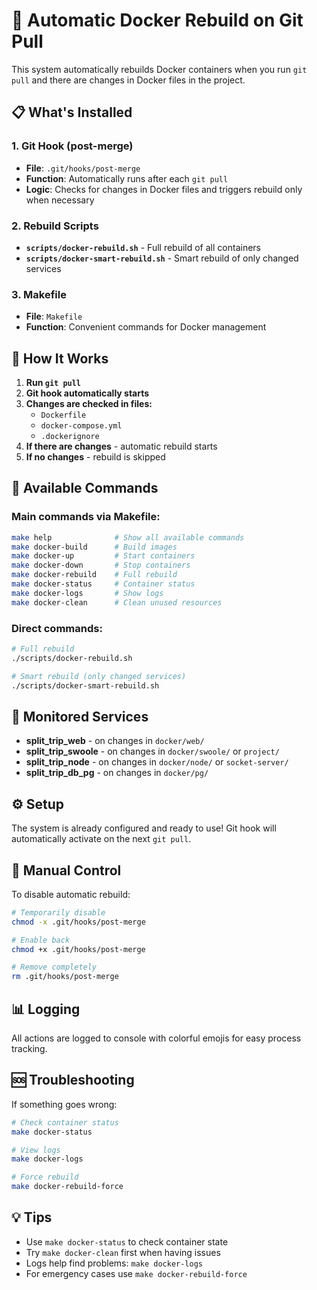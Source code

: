 # 🐳 Automatic Docker Rebuild on Git Pull

This system automatically rebuilds Docker containers when you run `git pull` and there are changes in Docker files in the project.

## 📋 What's Installed

### 1. Git Hook (post-merge)
- **File**: `.git/hooks/post-merge`
- **Function**: Automatically runs after each `git pull`
- **Logic**: Checks for changes in Docker files and triggers rebuild only when necessary

### 2. Rebuild Scripts
- **`scripts/docker-rebuild.sh`** - Full rebuild of all containers
- **`scripts/docker-smart-rebuild.sh`** - Smart rebuild of only changed services

### 3. Makefile
- **File**: `Makefile`
- **Function**: Convenient commands for Docker management

## 🚀 How It Works

1. **Run `git pull`**
2. **Git hook automatically starts**
3. **Changes are checked in files:**
   - `Dockerfile`
   - `docker-compose.yml` 
   - `.dockerignore`
4. **If there are changes** - automatic rebuild starts
5. **If no changes** - rebuild is skipped

## 📝 Available Commands

### Main commands via Makefile:
```bash
make help              # Show all available commands
make docker-build      # Build images
make docker-up         # Start containers
make docker-down       # Stop containers
make docker-rebuild    # Full rebuild
make docker-status     # Container status
make docker-logs       # Show logs
make docker-clean      # Clean unused resources
```

### Direct commands:
```bash
# Full rebuild
./scripts/docker-rebuild.sh

# Smart rebuild (only changed services)
./scripts/docker-smart-rebuild.sh
```

## 🎯 Monitored Services

- **split_trip_web** - on changes in `docker/web/`
- **split_trip_swoole** - on changes in `docker/swoole/` or `project/`
- **split_trip_node** - on changes in `docker/node/` or `socket-server/`
- **split_trip_db_pg** - on changes in `docker/pg/`

## ⚙️ Setup

The system is already configured and ready to use! Git hook will automatically activate on the next `git pull`.

## 🔧 Manual Control

To disable automatic rebuild:
```bash
# Temporarily disable
chmod -x .git/hooks/post-merge

# Enable back
chmod +x .git/hooks/post-merge

# Remove completely
rm .git/hooks/post-merge
```

## 📊 Logging

All actions are logged to console with colorful emojis for easy process tracking.

## 🆘 Troubleshooting

If something goes wrong:
```bash
# Check container status
make docker-status

# View logs
make docker-logs

# Force rebuild
make docker-rebuild-force
```

## 💡 Tips

- Use `make docker-status` to check container state
- Try `make docker-clean` first when having issues
- Logs help find problems: `make docker-logs`
- For emergency cases use `make docker-rebuild-force`
